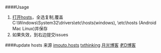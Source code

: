 ﻿####Usage
1. [打开hosts](https://raw.githubusercontent.com/DingSoung/hosts/master/hosts)，全选复制,覆盖C:\Windows\System32\drivers\etc\hosts(windows), \etc\hosts (Android Mac Linux)并保存
2. 如果失效，到右边提交issues

####update
hosts 来源 [imouto.hosts](https://github.com/zxdrive/imouto.host)
[txthinking](https://github.com/txthinking/google-hosts.git)
[月光博客](http://blog.sina.com.cn/s/blog_591839200102v44p.html?tj=1)
[老D博客](http://laod.cn/black-technology/hosts.html)